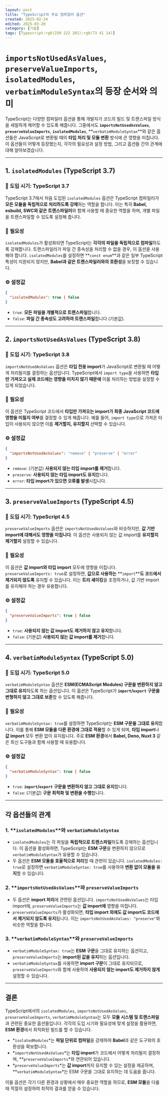 ```yaml
---
layout: post
title: "TypeScript의 주요 컴파일러 옵션"
created: 2025-02-24
edited: 2025-03-20
category: [기술]
tags: [Typescript:rgb(250 222 201):rgb(73 41 14)]
---
```



# `importsNotUsedAsValues`, `preserveValueImports`, `isolatedModules`, `verbatimModuleSyntax`의 등장 순서와 의미


TypeScript는 다양한 컴파일러 옵션을 통해 개발자가 코드의 빌드 및 트랜스파일 방식을 세밀하게 제어할 수 있도록 해줍니다. 그중에서도 **`importsNotUsedAsValues`**, **`preserveValueImports`**, **`isolatedModules`**, **`verbatimModuleSyntax`**와 같은 옵션들은 JavaScript로 변환될 때의 **타입 처리 및 모듈 변환** 방식에 큰 영향을 미칩니다. 이 옵션들이 어떻게 등장했는지, 각각의 필요성과 설정 방법, 그리고 옵션들 간의 관계에 대해 알아보겠습니다.


---


## 1. `isolatedModules` (TypeScript 3.7)


### 📅 **도입 시기: TypeScript 3.7**


TypeScript 3.7에서 처음 도입된 `isolatedModules` 옵션은 TypeScript 컴파일러가 **모든 모듈을 독립적으로 처리하도록 강제**하는 역할을 합니다. 이는 특히 **Babel, esbuild, SWC와 같은 트랜스파일러**와 함께 사용할 때 중요한 역할을 하며, 개별 파일을 트랜스파일할 수 있도록 설정해 줍니다.


### 🎯 **필요성**


`isolatedModules`가 활성화되면 TypeScript는 **각각의 파일을 독립적으로 컴파일**하도록 강제합니다. 트랜스파일러가 파일 간 종속성을 처리할 수 없을 경우, 이 옵션을 사용해야 합니다. `isolatedModules`를 설정하면 **`const enum`**과 같은 일부 TypeScript 특성이 지원되지 않지만, **Babel과 같은 트랜스파일러와의 호환성**을 보장할 수 있습니다.


### ⚙️ **설정값**


```json
{
  "isolatedModules": true | false
}

```

- `true`: **모든 파일을 개별적으로 트랜스파일**합니다.
- `false`: **파일 간 종속성도 고려하여 트랜스파일**합니다 (기본값).

---


## 2. `importsNotUsedAsValues` (TypeScript 3.8)


### 📅 **도입 시기: TypeScript 3.8**


`importsNotUsedAsValues` 옵션은 **타입 전용 import**가 JavaScript로 변환될 때 어떻게 처리될지를 결정하는 옵션입니다. TypeScript에서 `import type`을 사용하면 **타입만 가져오고 실제 코드에는 영향을 미치지 않기 때문에** 이를 처리하는 방법을 설정할 수 있게 되었습니다.


### 🎯 **필요성**


이 옵션은 TypeScript 코드에서 **타입만 가져오는 import가 최종 JavaScript 코드에 영향을 미칠지 여부**를 결정할 수 있게 해줍니다. 예를 들어, `import type`으로 가져온 타입이 사용되지 않으면 이를 **제거할지, 유지할지** 선택할 수 있습니다.


### ⚙️ **설정값**


```json
{
  "importsNotUsedAsValues": "remove" | "preserve" | "error"
}

```

- `remove`: (기본값) **사용되지 않는 타입 import를 제거**합니다.
- `preserve`: **사용되지 않는 타입 import도 유지**합니다.
- `error`: **타입 import가 있으면 오류를 발생**시킵니다.

---


## 3. `preserveValueImports` (TypeScript 4.5)


### 📅 **도입 시기: TypeScript 4.5**


`preserveValueImports` 옵션은 `importsNotUsedAsValues`와 비슷하지만, **값 기반 import에 대해서도 영향을 미칩니다**. 이 옵션은 사용되지 않는 값 import를 **유지할지 제거할지** 설정할 수 있습니다.


### 🎯 **필요성**


이 옵션은 **값 import와 타입 import** 모두에 영향을 미칩니다. `preserveValueImports: true`로 설정하면, **값으로 사용하는** **`import`****도 코드에서 제거되지 않도록** 유지할 수 있습니다. 이는 **트리 셰이킹**을 조정하거나, 값 기반 import를 유지해야 하는 경우 유용합니다.


### ⚙️ **설정값**


```json
{
  "preserveValueImports": true | false
}

```

- `true`: **사용되지 않는 값 import도 제거하지 않고 유지**합니다.
- `false`: (기본값) **사용되지 않는 값 import를 제거**합니다.

---


## 4. `verbatimModuleSyntax` (TypeScript 5.0)


### 📅 **도입 시기: TypeScript 5.0**


`verbatimModuleSyntax` 옵션은 **ESM(ECMAScript Modules) 구문을 변환하지 않고 그대로 유지**하도록 하는 옵션입니다. 이 옵션은 TypeScript가 **`import`****/****`export`** **구문을 변형하지 않고 그대로 보존**할 수 있도록 해줍니다.


### 🎯 **필요성**


`verbatimModuleSyntax: true`를 설정하면 TypeScript는 **ESM 구문을 그대로 유지**합니다. 이를 통해 **ESM 모듈을 다른 환경에 그대로 적용**할 수 있게 되며, **타입 import**나 **값 import** 모두 변환 없이 유지됩니다. 주로 **ESM 환경**에서 **Babel, Deno, Nuxt 3** 같은 최신 도구들과 함께 사용할 때 유용합니다.


### ⚙️ **설정값**


```json
{
  "verbatimModuleSyntax": true | false
}

```

- `true`: **`import`****/****`export`** **구문을 변환하지 않고 그대로 유지**합니다.
- `false`: (기본값) **구문 최적화 및 변환을 수행**합니다.

---


## 각 옵션들의 관계


### 1. **`isolatedModules`****와** **`verbatimModuleSyntax`**

- `isolatedModules`는 각 파일을 **독립적으로 트랜스파일**하도록 강제하는 옵션입니다. 이 옵션을 활성화하면, TypeScript는 **ESM 구문**을 변환하지 않으므로 `verbatimModuleSyntax`가 유용할 수 있습니다.
- 두 옵션은 **ESM 모듈을 효율적으로 처리**할 때 관련이 있습니다. `isolatedModules: true`로 설정하면 `verbatimModuleSyntax: true`를 사용하여 **변환 없이 모듈을 유지**할 수 있습니다.

### 2. **`importsNotUsedAsValues`****와** **`preserveValueImports`**

- 두 옵션은 **import 처리**에 관련된 옵션입니다. `importsNotUsedAsValues`는 타입 import에, `preserveValueImports`는 **값 import에** 영향을 미칩니다.
- `preserveValueImports`가 활성화되면, **타입 import 외에도 값 import도 코드에서 제거되지 않도록 유지**됩니다. 이는 `importsNotUsedAsValues: "preserve"`와 비슷한 역할을 합니다.

### 3. **`verbatimModuleSyntax`****와** **`preserveValueImports`**

- `verbatimModuleSyntax: true`는 **ESM 구문**을 그대로 유지하는 옵션이고, `preserveValueImports`는 **import된 값을 유지**하는 옵션입니다.
- `verbatimModuleSyntax`를 사용하면 **import 구문**이 그대로 유지되므로, `preserveValueImports`와 함께 사용하여 **사용되지 않는 import도 제거하지 않게** 설정할 수 있습니다.

---


## 결론


TypeScript에서의 `isolatedModules`, `importsNotUsedAsValues`, `preserveValueImports`, `verbatimModuleSyntax`는 모두 **모듈 시스템 및 트랜스파일**과 관련된 중요한 옵션들입니다. 각각의 도입 시기와 필요성에 맞게 설정을 활용하면, **ESM 환경**에서 최적화된 빌드를 할 수 있습니다.

- *`isolatedModules`*는 **파일 단위로 컴파일**을 강제하여 **Babel**과 같은 도구와의 호환성을 확보합니다.
- *`importsNotUsedAsValues`*는 **타입 import**가 코드에서 어떻게 처리될지 결정하며, **`preserveValueImports`*와 연관되어 있습니다.
- *`preserveValueImports`*는 **값 import**까지 유지할 수 있는 설정을 제공하며, **`verbatimModuleSyntax`*는 ESM 구문을 그대로 유지하는 데 도움을 줍니다.

이들 옵션은 각기 다른 환경과 상황에서 매우 중요한 역할을 하므로, **ESM 모듈**을 다룰 때 적절히 설정하여 최적의 결과를 얻을 수 있습니다.

